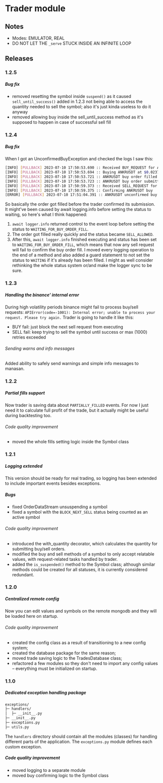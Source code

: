 # Trader module

## Notes
- Modes: EMULATOR, REAL
- DO NOT LET THE ```_serve``` STUCK INSIDE AN INFINITE LOOP

## Releases

### 1.2.5
##### Bug fix
- removed resetting the symbol inside ```suspend()``` as it caused ```sell_until_success()``` added in 1.2.3 not being able to access the quantity needed to sell the symbol; also it's just kinda useless to do it anyway
- removed allowing buy inside the sell_until_success method as it's supposed to happen in case of successful sell fill

### 1.2.4
##### Bug fix
When I got an UnconfirmedBuyException and checked the logs I saw this:
```bash
[INFO] [PULLBACK] 2023-07-10 17:50:53.690 :: Received BUY_REQUEST for ANKRUSDT
[INFO] [PULLBACK] 2023-07-10 17:50:53.694 :: Buying ANKRUSDT at $0.02379
[INFO] [PULLBACK] 2023-07-10 17:50:53.721 :: ANKRUSDT buy order filled
[INFO] [PULLBACK] 2023-07-10 17:50:53.723 :: ANKRUSDT buy order submitted
[INFO] [PULLBACK] 2023-07-10 17:50:59.373 :: Received SELL_REQUEST for ANKRUSDT
[INFO] [PULLBACK] 2023-07-10 17:50:59.375 :: Confirming ANKRUSDT buy
[ERROR] [PULLBACK] 2023-07-10 17:51:04.391 :: ANKRUSDT unconfirmed buy! UnconfirmedBuyException: ChangeStatusTimeoutException(status=5, duration=5)
```
So basically the order got filled before the trader confirmed its submission. It might've been caused by await logging.info before setting the status to waiting, so here's what I think happened:
1. ```await logger.info``` returned control to the event loop before setting the status to ```WAITING_FOR_BUY_ORDER_FILL```.
2. The order got filled really quickly and the status became ```SELL_ALLOWED```.
3. After this, ```await logger.info``` finished executing and status has been set to ```WAITING_FOR_BUY_ORDER_FILL```, which means that now any sell request will fail to confirm the buy order fill.
I moved every logging operation to the end of a method and also added a guard statement to not set the status to ```WAITING``` if it's already has been filled. I might as well consider rethinking the whole status system or/and make the logger sync to be sure.

### 1.2.3
##### Handling the binance' internal error
During high volatility periods binance might fail to process buy/sell requests:  ```APIError(code=-1001): Internal error; unable to process your request. Please try again.```
Trader is going to handle it like this:
- BUY fail: just block the next sell request from executing
- SELL fail: keep trying to sell the symbol until success or max (1000) retries exceeded
###### Sending warns and info messages
Added ability to safely send warnings and simple info messages to manasan.

### 1.2.2
##### Partial fills support
Now trader is saving data about ```PARTIALLY_FILLED``` events. For now I just need it to calculate full profit of the trade, but it actually might be useful during backtesting too.
###### Code quality improvement
- moved the whole fills setting logic inside the Symbol class

### 1.2.1
##### Logging extended
This version should be ready for real trading, so logging has been extended to include important events besides exceptions.
##### Bugs
- fixed OrderDataStream unsuspending a symbol
- fixed a symbol with the ```BLOCK_NEXT_SELL``` status being counted as an active symbol 
###### Code quality improvement
- introduced the with_quantity decorator, which calculates the quantity for submitting buy/sell orders.
- modified the buy and sell methods of a symbol to only accept relatable values, with request-related tasks handled by trader.
- added the ```is_suspended()``` method to the Symbol class; although similar methods could be created for all statuses, it is currently considered redundant.


### 1.2.0
##### Centralized remote config
Now you can edit values and symbols on the remote mongodb and they will be loaded here on startup.
###### Code quality improvement
- created the config class as a result of transitioning to a new config system;
- created the database package for the same reason;
- moved trade saving logic to the TradesDatabase class;
- refactored a few modules so they don't need to import any config values – everything must be initialized on startup.

### 1.1.0
##### Dedicated exception handling package
```bash
exceptions/
├─ handlers/
│  ├─ __init__.py
├─ __init__.py
├─ exceptions.py
├─ utils.py
```
The ```handlers``` directory should contain all the modules (classes) for handling different parts of the application. The ```exceptions.py``` module defines each custom exception.
##### Code quality improvement
- moved logging to a separate module
- moved buy confirming logic to the Symbol class